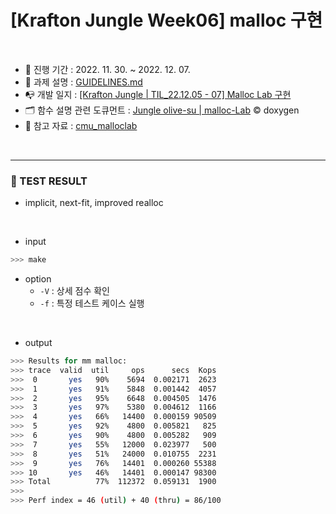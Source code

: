 # [Krafton Jungle Week06] malloc 구현

<br>

- 📅 진행 기간 : 2022. 11. 30. ~ 2022. 12. 07.
- 📃 과제 설명 : [GUIDELINES.md](./GUIDELINES.md)
- 📭 개발 일지 : [[Krafton Jungle | TIL_22.12.05 - 07] Malloc Lab 구현](https://olive-su.tistory.com/428)
- 🗂 함수 설명 관련 도큐먼트 : [Jungle olive-su | malloc-Lab](https://jungle-olivesu.netlify.app/malloc-lab/html/mm_8c.html) © doxygen
- 📖 참고 자료 : [cmu_malloclab](./malloclab.pdf)

<br>

---

### 🎉 TEST RESULT

- implicit, next-fit, improved realloc

<br>

- input

```bash
>>> make
```

- option
  - `-V` : 상세 점수 확인
  - `-f` : 특정 테스트 케이스 실행

<br>

- output

```bash
>>> Results for mm malloc:
>>> trace  valid  util     ops      secs  Kops
>>>  0       yes   90%    5694  0.002171  2623
>>>  1       yes   91%    5848  0.001442  4057
>>>  2       yes   95%    6648  0.004505  1476
>>>  3       yes   97%    5380  0.004612  1166
>>>  4       yes   66%   14400  0.000159 90509
>>>  5       yes   92%    4800  0.005821   825
>>>  6       yes   90%    4800  0.005282   909
>>>  7       yes   55%   12000  0.023977   500
>>>  8       yes   51%   24000  0.010755  2231
>>>  9       yes   76%   14401  0.000260 55388
>>> 10       yes   46%   14401  0.000147 98300
>>> Total          77%  112372  0.059131  1900
>>>
>>> Perf index = 46 (util) + 40 (thru) = 86/100
```
